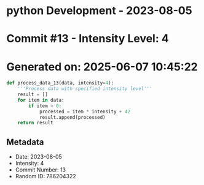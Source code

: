 ﻿# python Development - 2023-08-05
# Commit #13 - Intensity Level: 4
# Generated on: 2025-06-07 10:45:22
```python
def process_data_13(data, intensity=4):
    '''Process data with specified intensity level'''
    result = []
    for item in data:
        if item > 0:
            processed = item * intensity + 42
            result.append(processed)
    return result
```
## Metadata
- Date: 2023-08-05
- Intensity: 4
- Commit Number: 13
- Random ID: 786204322
